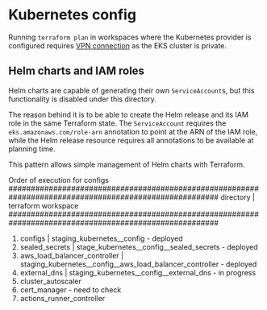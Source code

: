 # Kubernetes config

Running `terraform plan` in workspaces where the Kubernetes provider is configured requires [VPN connection][vpn] as the EKS cluster is private.

[vpn]: ../../bootstrap/client_vpn.md

## Helm charts and IAM roles

Helm charts are capable of generating their own `ServiceAccount`s, but this functionality is disabled under this directory.

The reason behind it is to be able to create the Helm release and its IAM role in the same Terraform state.
The `ServiceAccount` requires the `eks.amazonaws.com/role-arn` annotation to point at the ARN of the IAM role,
while the Helm release resource requires all annotations to be available at planning time.

This pattern allows simple management of Helm charts with Terraform.

Order of execution for configs
#######################################################################################################
directory                               |   terraform workspace
#######################################################################################################
1. configs                              | staging_kubernetes__config    - deployed
2. sealed_secrets                       | stage_kubernetes__config__sealed_secrets - deployed
3. aws_load_balancer_controller         | staging_kubernetes__config__aws_load_balancer_controller - deployed
4. external_dns                         | staging_kubernetes__config__external_dns - in progress
4. cluster_autoscaler
5. cert_manager - need to check
3. actions_runner_controller